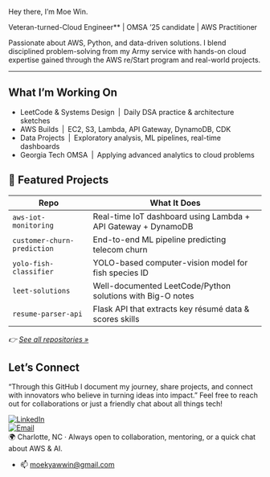 

Hey there, I’m Moe Win.

Veteran-turned-Cloud Engineer** | OMSA ’25 candidate | AWS Practitioner

Passionate about AWS, Python, and data-driven solutions. I blend disciplined problem-solving from my Army service with hands-on cloud expertise gained through the AWS re/Start program and real-world projects.

---

##  What I’m Working On

- LeetCode & Systems Design | Daily DSA practice & architecture sketches  
- AWS Builds | EC2, S3, Lambda, API Gateway, DynamoDB, CDK  
- Data Projects | Exploratory analysis, ML pipelines, real-time dashboards  
- Georgia Tech OMSA | Applying advanced analytics to cloud problems  



## 📂 Featured Projects

| Repo | What It Does |
|------|--------------|
| `aws-iot-monitoring` | Real-time IoT dashboard using Lambda + API Gateway + DynamoDB |
| `customer-churn-prediction` | End-to-end ML pipeline predicting telecom churn |
| `yolo-fish-classifier` | YOLO-based computer-vision model for fish species ID |
| `leet-solutions` | Well-documented LeetCode/Python solutions with Big-O notes |
| `resume-parser-api` | Flask API that extracts key résumé data & scores skills |

*👉 [See all repositories »](https://github.com/mwin?tab=repositories)*


##  Let’s Connect

“Through this GitHub I document my journey, share projects, and connect with innovators who believe in turning ideas into impact.” 
Feel free to reach out for collaborations or just a friendly chat about all things tech!

[![LinkedIn](https://img.shields.io/badge/LinkedIn-blue?logo=linkedin&logoColor=white)](https://linkedin.com/in/**your-link**)  
[![Email](https://img.shields.io/badge/Email-Me-darkgreen)](mailto:**your.email@example.com**)  
🌍 Charlotte, NC · Always open to collaboration, mentoring, or a quick chat about AWS & AI.






- 📫 moekyawwin@gmail.com



